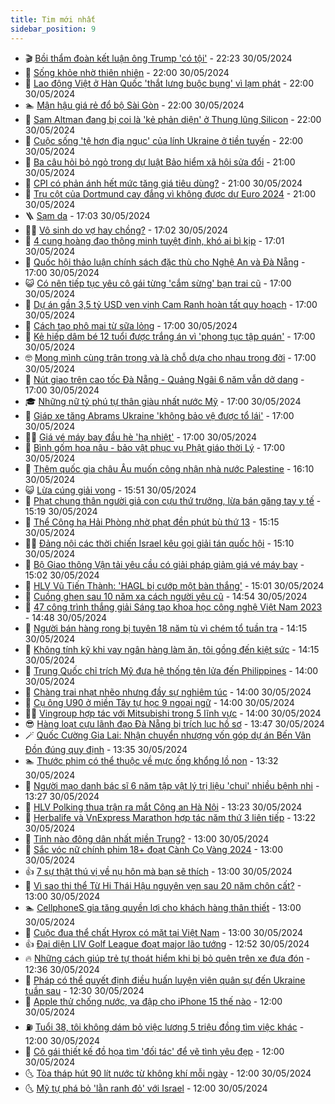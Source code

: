 ```yaml
---
title: Tim mới nhất
sidebar_position: 9
---
```


<!-- vnexpress-tin-moi-nhat:START -->
- 🎬 [Bồi thẩm đoàn kết luận ông Trump &#39;có tội&#39;](https://vnexpress.net/boi-tham-doan-ket-luan-ong-trump-co-toi-4752581.html) - 22:23 30/05/2024
- 🐎 [Sống khỏe nhờ thiên nhiên](https://vnexpress.net/song-khoe-nho-thien-nhien-4752555.html) - 22:00 30/05/2024
- 🦍 [Lao động Việt ở Hàn Quốc &#39;thắt lưng buộc bụng&#39; vì lạm phát](https://vnexpress.net/lao-dong-viet-o-han-quoc-that-lung-buoc-bung-vi-lam-phat-4752521.html) - 22:00 30/05/2024
- 🏊 [Mận hậu giá rẻ đổ bộ Sài Gòn](https://vnexpress.net/man-hau-gia-re-do-bo-sai-gon-4752452.html) - 22:00 30/05/2024
- 🎊 [Sam Altman đang bị coi là &#39;kẻ phản diện&#39; ở Thung lũng Silicon](https://vnexpress.net/sam-altman-dang-bi-coi-la-ke-phan-dien-o-thung-lung-silicon-4752393.html) - 22:00 30/05/2024
- 🎃 [Cuộc sống &#39;tệ hơn địa ngục&#39; của lính Ukraine ở tiền tuyến](https://vnexpress.net/cuoc-song-te-hon-dia-nguc-cua-linh-ukraine-o-tien-tuyen-4752143.html) - 22:00 30/05/2024
- 🧰 [Ba câu hỏi bỏ ngỏ trong dự luật Bảo hiểm xã hội sửa đổi](https://vnexpress.net/ba-cau-hoi-bo-ngo-trong-du-luat-bao-hiem-xa-hoi-sua-doi-4752022.html) - 21:00 30/05/2024
- 🔭 [CPI có phản ánh hết mức tăng giá tiêu dùng?](https://vnexpress.net/cpi-co-phan-anh-het-muc-tang-gia-tieu-dung-4752575.html) - 21:00 30/05/2024
- 🫶 [Trụ cột của Dortmund cay đắng vì không được dự Euro 2024](https://vnexpress.net/tru-cot-cua-dortmund-cay-dang-vi-khong-duoc-du-euro-2024-4752549.html) - 21:00 30/05/2024
- 🪜 [Sạm da](https://vnexpress.net/sam-da-4752050.html) - 17:03 30/05/2024
- 👨‍🏫 [Vô sinh do vợ hay chồng?](https://vnexpress.net/vo-sinh-do-vo-hay-chong-4745038.html) - 17:02 30/05/2024
- 🎊 [4 cung hoàng đạo thông minh tuyệt đỉnh, khó ai bì kịp](https://vnexpress.net/4-cung-hoang-dao-thong-minh-tuyet-dinh-kho-ai-bi-kip-4751424.html) - 17:01 30/05/2024
- 🎊 [Quốc hội thảo luận chính sách đặc thù cho Nghệ An và Đà Nẵng](https://vnexpress.net/quoc-hoi-thao-luan-chinh-sach-dac-thu-cho-nghe-an-va-da-nang-4752572.html) - 17:00 30/05/2024
- 😺 [Có nên tiếp tục yêu cô gái từng &#39;cắm sừng&#39; bạn trai cũ](https://vnexpress.net/co-nen-tiep-tuc-yeu-co-gai-tung-cam-sung-ban-trai-cu-4752546.html) - 17:00 30/05/2024
- 🐘 [Dự án gần 3,5 tỷ USD ven vịnh Cam Ranh hoàn tất quy hoạch](https://vnexpress.net/du-an-gan-3-5-ty-usd-ven-vinh-cam-ranh-hoan-tat-quy-hoach-4752528.html) - 17:00 30/05/2024
- 🌁 [Cách tạo phô mai từ sữa lỏng](https://vnexpress.net/cach-tao-pho-mai-tu-sua-long-4752519.html) - 17:00 30/05/2024
- 🐲 [Kẻ hiếp dâm bé 12 tuổi được trắng án vì &#39;phong tục tập quán&#39;](https://vnexpress.net/ke-hiep-dam-be-12-tuoi-duoc-trang-an-vi-phong-tuc-tap-quan-4752509.html) - 17:00 30/05/2024
- 🤓 [Mong mình cùng trân trọng và là chỗ dựa cho nhau trong đời](https://vnexpress.net/mong-minh-cung-tran-trong-va-la-cho-dua-cho-nhau-trong-doi-4752446.html) - 17:00 30/05/2024
- 💪 [Nút giao trên cao tốc Đà Nẵng - Quảng Ngãi 6 năm vẫn dở dang](https://vnexpress.net/nut-giao-tren-cao-toc-da-nang-quang-ngai-6-nam-van-do-dang-4752384.html) - 17:00 30/05/2024
- 🎓 [Những nữ tỷ phú tự thân giàu nhất nước Mỹ](https://vnexpress.net/nhung-nu-ty-phu-tu-than-giau-nhat-nuoc-my-4752294.html) - 17:00 30/05/2024
- 🫣 [Giáp xe tăng Abrams Ukraine &#39;không bảo vệ được tổ lái&#39;](https://vnexpress.net/giap-xe-tang-abrams-ukraine-khong-bao-ve-duoc-to-lai-4752136.html) - 17:00 30/05/2024
- 🧑‍💻 [Giá vé máy bay đầu hè &#39;hạ nhiệt&#39;](https://vnexpress.net/gia-ve-may-bay-dau-he-ha-nhiet-4751619.html) - 17:00 30/05/2024
- 🐲 [Bình gốm hoa nâu - bảo vật phục vụ Phật giáo thời Lý](https://vnexpress.net/binh-gom-hoa-nau-bao-vat-phuc-vu-phat-giao-thoi-ly-4751178.html) - 17:00 30/05/2024
- 🌝 [Thêm quốc gia châu Âu muốn công nhận nhà nước Palestine](https://vnexpress.net/them-quoc-gia-chau-au-muon-cong-nhan-nha-nuoc-palestine-4752566.html) - 16:10 30/05/2024
- 😺 [Lừa cúng giải vong](https://vnexpress.net/lua-cung-giai-vong-4752568.html) - 15:51 30/05/2024
- 🐎 [Phạt chung thân người giả con cựu thứ trưởng, lừa bán găng tay y tế](https://vnexpress.net/phat-chung-than-nguoi-gia-con-cuu-thu-truong-lua-ban-gang-tay-y-te-4752550.html) - 15:19 30/05/2024
- 🎡 [Thể Công hạ Hải Phòng nhờ phạt đền phút bù thứ 13](https://vnexpress.net/the-cong-ha-hai-phong-nho-phat-den-phut-bu-thu-13-4752563.html) - 15:15 30/05/2024
- 👨‍🏫 [Đảng nội các thời chiến Israel kêu gọi giải tán quốc hội](https://vnexpress.net/dang-noi-cac-thoi-chien-israel-keu-goi-giai-tan-quoc-hoi-4752558.html) - 15:10 30/05/2024
- 🦆 [Bộ Giao thông Vận tải yêu cầu có giải pháp giảm giá vé máy bay](https://vnexpress.net/bo-giao-thong-van-tai-yeu-cau-co-giai-phap-giam-gia-ve-may-bay-4752556.html) - 15:02 30/05/2024
- 🚦 [HLV Vũ Tiến Thành: &#39;HAGL bị cướp một bàn thắng&#39;](https://vnexpress.net/hlv-vu-tien-thanh-hagl-bi-cuop-mot-ban-thang-4752559.html) - 15:01 30/05/2024
- 💫 [Cuồng ghen sau 10 năm xa cách người yêu cũ](https://vnexpress.net/cuong-ghen-sau-10-nam-xa-cach-nguoi-yeu-cu-4752552.html) - 14:54 30/05/2024
- 🎉 [47 công trình thắng giải Sáng tạo khoa học công nghệ Việt Nam 2023](https://vnexpress.net/47-cong-trinh-thang-giai-sang-tao-khoa-hoc-cong-nghe-viet-nam-2023-4752184.html) - 14:48 30/05/2024
- 🌋 [Người bán hàng rong bị tuyên 18 năm tù vì chém tổ tuần tra](https://vnexpress.net/nguoi-ban-hang-rong-bi-tuyen-18-nam-tu-vi-chem-to-tuan-tra-4752544.html) - 14:15 30/05/2024
- 🤖 [Không tính kỹ khi vay ngân hàng làm ăn, tôi gồng đến kiệt sức](https://vnexpress.net/khong-tinh-ky-khi-vay-ngan-hang-lam-an-toi-gong-den-kiet-suc-4752170.html) - 14:15 30/05/2024
- 🦏 [Trung Quốc chỉ trích Mỹ đưa hệ thống tên lửa đến Philippines](https://vnexpress.net/trung-quoc-chi-trich-my-dua-he-thong-ten-lua-den-philippines-4752547.html) - 14:00 30/05/2024
- 🦩 [Chàng trai nhạt nhẽo nhưng đầy sự nghiêm túc](https://vnexpress.net/chang-trai-nhat-nheo-nhung-day-su-nghiem-tuc-4752301.html) - 14:00 30/05/2024
- 👺 [Cụ ông U90 ở miền Tây tự học 9 ngoại ngữ](https://vnexpress.net/cu-ong-u90-o-mien-tay-tu-hoc-9-ngoai-ngu-4751861.html) - 14:00 30/05/2024
- 🧑‍🏫 [Vingroup hợp tác với Mitsubishi trong 5 lĩnh vực](https://vnexpress.net/vingroup-hop-tac-voi-mitsubishi-trong-5-linh-vuc-4752488.html) - 14:00 30/05/2024
- 😎 [Hàng loạt cựu lãnh đạo Đà Nẵng bị trích lục hồ sơ](https://vnexpress.net/hang-loat-cuu-lanh-dao-da-nang-bi-trich-luc-ho-so-4752534.html) - 13:47 30/05/2024
- 🪄 [Quốc Cường Gia Lai: Nhận chuyển nhượng vốn góp dự án Bến Vân Đồn đúng quy định](https://vnexpress.net/quoc-cuong-gia-lai-nhan-chuyen-nhuong-von-gop-du-an-ben-van-don-dung-quy-dinh-4752538.html) - 13:35 30/05/2024
- 🏊 [Thước phim có thể thuộc về mực ống khổng lồ non](https://vnexpress.net/thuoc-phim-co-the-thuoc-ve-muc-ong-khong-lo-non-4752147.html) - 13:32 30/05/2024
- 💃 [Người mạo danh bác sĩ 6 năm tập vật lý trị liệu &#39;chui&#39; nhiều bệnh nhi](https://vnexpress.net/nguoi-mao-danh-bac-si-6-nam-tap-vat-ly-tri-lieu-chui-nhieu-benh-nhi-4752365.html) - 13:27 30/05/2024
- 🦆 [HLV Polking thua trận ra mắt Công an Hà Nội](https://vnexpress.net/hlv-polking-thua-tran-ra-mat-cong-an-ha-noi-4752545.html) - 13:23 30/05/2024
- 🎊 [Herbalife và VnExpress Marathon hợp tác năm thứ 3 liên tiếp](https://vnexpress.net/herbalife-va-vnexpress-marathon-hop-tac-nam-thu-3-lien-tiep-4752497.html) - 13:22 30/05/2024
- 👺 [Tỉnh nào đông dân nhất miền Trung?](https://vnexpress.net/tinh-nao-dong-dan-nhat-mien-trung-4752499.html) - 13:00 30/05/2024
- 🎡 [Sắc vóc nữ chính phim 18+ đoạt Cành Cọ Vàng 2024](https://vnexpress.net/sac-voc-nu-chinh-phim-18-doat-canh-co-vang-2024-4750741.html) - 13:00 30/05/2024
- 👍 [7 sự thật thú vị về nụ hôn mà bạn sẽ thích](https://vnexpress.net/7-su-that-thu-vi-ve-nu-hon-ma-ban-se-thich-4752372.html) - 13:00 30/05/2024
- 🐎 [Vì sao thi thể Từ Hi Thái Hậu nguyên vẹn sau 20 năm chôn cất?](https://vnexpress.net/vi-sao-thi-the-tu-hi-thai-hau-nguyen-ven-sau-20-nam-chon-cat-4752522.html) - 13:00 30/05/2024
- 🏊 [CellphoneS gia tăng quyền lợi cho khách hàng thân thiết](https://vnexpress.net/cellphones-gia-tang-quyen-loi-cho-khach-hang-than-thiet-4752264.html) - 13:00 30/05/2024
- 🦩 [Cuộc đua thể chất Hyrox có mặt tại Việt Nam](https://vnexpress.net/cuoc-dua-the-chat-hyrox-co-mat-tai-viet-nam-4751167.html) - 13:00 30/05/2024
- 👍 [Đại diện LIV Golf League đoạt major lão tướng](https://vnexpress.net/dai-dien-liv-golf-league-doat-major-lao-tuong-4752543.html) - 12:52 30/05/2024
- 🔥 [Những cách giúp trẻ tự thoát hiểm khi bị bỏ quên trên xe đưa đón](https://vnexpress.net/nhung-cach-giup-tre-tu-thoat-hiem-khi-bi-bo-quen-tren-xe-dua-don-4752536.html) - 12:36 30/05/2024
- 💄 [Pháp có thể quyết định điều huấn luyện viên quân sự đến Ukraine tuần sau](https://vnexpress.net/phap-co-the-quyet-dinh-dieu-huan-luyen-vien-quan-su-den-ukraine-tuan-sau-4752512.html) - 12:30 30/05/2024
- 🤡 [Apple thử chống nước, va đập cho iPhone 15 thế nào](https://vnexpress.net/apple-thu-chong-nuoc-va-dap-cho-iphone-15-the-nao-4752508.html) - 12:00 30/05/2024
- ⛽️ [Tuổi 38, tôi không dám bỏ việc lương 5 triệu đồng tìm việc khác](https://vnexpress.net/tuoi-38-toi-khong-dam-bo-viec-luong-5-trieu-dong-tim-viec-khac-4752476.html) - 12:00 30/05/2024
- 🚀 [Cô gái thiết kế đồ họa tìm &#39;đối tác&#39; để vẽ tình yêu đẹp](https://vnexpress.net/co-gai-thiet-ke-do-hoa-tim-doi-tac-de-ve-tinh-yeu-dep-4752300.html) - 12:00 30/05/2024
- 🌜 [Tòa tháp hút 90 lít nước từ không khí mỗi ngày](https://vnexpress.net/toa-thap-hut-90-lit-nuoc-tu-khong-khi-moi-ngay-4752189.html) - 12:00 30/05/2024
- 🌜 [Mỹ tự phá bỏ &#39;lằn ranh đỏ&#39; với Israel](https://vnexpress.net/my-tu-pha-bo-lan-ranh-do-voi-israel-4751709.html) - 12:00 30/05/2024<!-- vnexpress-tin-moi-nhat:END -->
